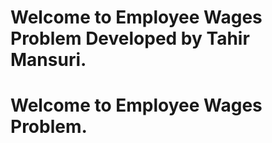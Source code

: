 # Welcome to Employee Wages Problem Developed by Tahir Mansuri.
# Welcome to Employee Wages Problem.
